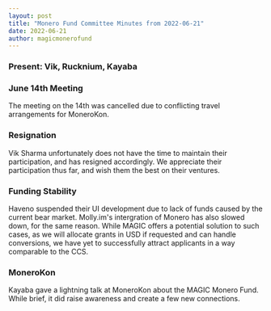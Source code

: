 ```yaml
---
layout: post
title: "Monero Fund Committee Minutes from 2022-06-21"
date: 2022-06-21
author: magicmonerofund
---
```


### Present: Vik, Rucknium, Kayaba

### June 14th Meeting

The meeting on the 14th was cancelled due to conflicting travel arrangements for MoneroKon.

### Resignation

Vik Sharma unfortunately does not have the time to maintain their participation, and has resigned accordingly. We appreciate their participation thus far, and wish them the best on their ventures.

### Funding Stability

Haveno suspended their UI development due to lack of funds caused by the current bear market. Molly.im's intergration of Monero has also slowed down, for the same reason. While MAGIC offers a potential solution to such cases, as we will allocate grants in USD if requested and can handle conversions, we have yet to successfully attract applicants in a way comparable to the CCS.

### MoneroKon

Kayaba gave a lightning talk at MoneroKon about the MAGIC Monero Fund. While brief, it did raise awareness and create a few new connections.
